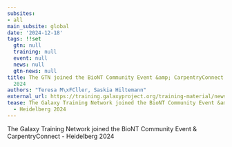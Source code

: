 ```yaml
---
subsites:
- all
main_subsite: global
date: '2024-12-18'
tags: !!set
  gtn: null
  training: null
  event: null
  news: null
  gtn-news: null
title: The GTN joined the BioNT Community Event &amp; CarpentryConnect - Heidelberg
  2024
authors: "Teresa M\xFCller, Saskia Hiltemann"
external_url: https://training.galaxyproject.org/training-material/news/2024/12/18/biont-community-event.html
tease: The Galaxy Training Network joined the BioNT Community Event &amp; CarpentryConnect
  - Heidelberg 2024
---
```

The Galaxy Training Network joined the BioNT Community Event &amp; CarpentryConnect - Heidelberg 2024